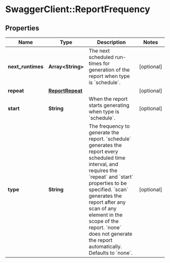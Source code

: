 # SwaggerClient::ReportFrequency

## Properties
Name | Type | Description | Notes
------------ | ------------- | ------------- | -------------
**next_runtimes** | **Array&lt;String&gt;** | The next scheduled run-times for generation of the report when type is &#x60;schedule&#x60;. | [optional] 
**repeat** | [**ReportRepeat**](ReportRepeat.md) |  | [optional] 
**start** | **String** | When the report starts generating when type is &#x60;schedule&#x60;. | [optional] 
**type** | **String** | The frequency to generate the report. &#x60;schedule&#x60; generates the report every scheduled time interval, and requires the &#x60;repeat&#x60; and &#x60;start&#x60; properties to be specified. &#x60;scan&#x60; generates the report after any scan of any element in the scope of the report. &#x60;none&#x60; does not generate the report automatically. Defaults to &#x60;none&#x60;. | [optional] 

